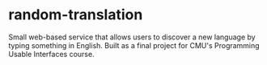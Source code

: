 # random-translation
Small web-based service that allows users to discover a new language by typing something in English. Built as a final project for CMU's Programming Usable Interfaces course.
